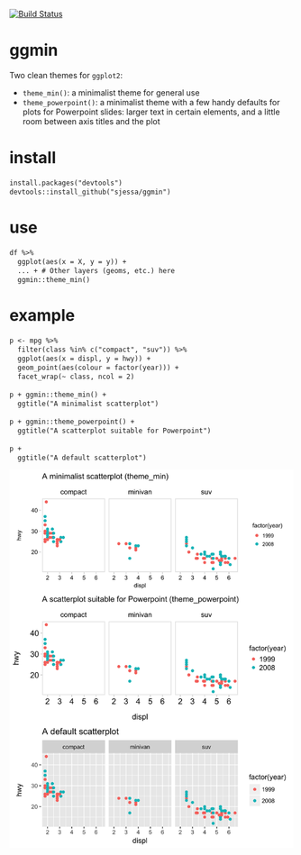[![Build Status](https://travis-ci.org/sjessa/ggmin.svg?branch=master)](https://travis-ci.org/sjessa/ggmin)

# ggmin
Two clean themes for `ggplot2`:
* `theme_min()`: a minimalist theme for general use
* `theme_powerpoint()`: a minimalist theme with a few handy defaults for plots for Powerpoint slides: larger text in certain elements, and a little room between axis titles and the plot

# install
```
install.packages("devtools")  
devtools::install_github("sjessa/ggmin")
```

# use
```
df %>%
  ggplot(aes(x = X, y = y)) +
  ... + # Other layers (geoms, etc.) here
  ggmin::theme_min()

```

# example
```
p <- mpg %>% 
  filter(class %in% c("compact", "suv")) %>% 
  ggplot(aes(x = displ, y = hwy)) +
  geom_point(aes(colour = factor(year))) +
  facet_wrap(~ class, ncol = 2)

p + ggmin::theme_min() +
  ggtitle("A minimalist scatterplot")

p + ggmin::theme_powerpoint() +
  ggtitle("A scatterplot suitable for Powerpoint")
  
p +
  ggtitle("A default scatterplot")
```
![](fig/mpg.png)
